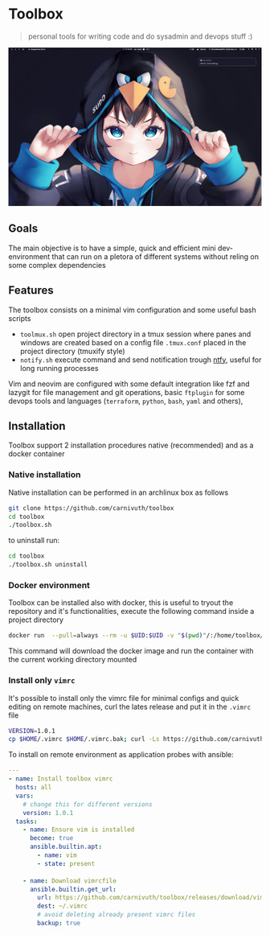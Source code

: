 # Toolbox

> personal tools for writing code and do sysadmin and devops stuff :)

![](./demo.gif)

## Goals

The main objective is to have a simple, quick and efficient mini dev-environment that can run on a pletora of different systems without reling on some complex dependencies

## Features

The toolbox consists on a minimal vim configuration and some useful bash scripts

- `toolmux.sh` open project directory in a tmux session where panes and windows are created based on a config file `.tmux.conf` placed in the project directory (tmuxify style)
- `notify.sh` execute command and send notification trough [ntfy](https://ntfy.sh/), useful for long running processes

Vim and neovim are configured with some default integration like fzf and lazygit for file management and git operations, basic `ftplugin` for some devops tools and languages (`terraform`, `python`, `bash`, `yaml` and others),

## Installation

Toolbox support 2 installation procedures native (recommended) and as a docker container

### Native installation

Native installation can be performed in an archlinux box as follows

```bash
git clone https://github.com/carnivuth/toolbox
cd toolbox
./toolbox.sh
```

to uninstall run:

```bash
cd toolbox
./toolbox.sh uninstall
```

### Docker environment

Toolbox can be installed also with docker, this is useful to tryout the repository and it's functionalities, execute the following command inside a project directory

```bash
docker run  --pull=always --rm -u $UID:$UID -v "$(pwd)"/:/home/toolbox/"$(basename "$(pwd)")" --name toolbox -it carnivuth/toolbox bash
```

This command will download the docker image and run the container with the current working directory mounted

### Install only `vimrc`

It's possible to install only the vimrc file for minimal configs and quick editing on remote machines, curl the lates release and put it in the `.vimrc` file

```bash
VERSION=1.0.1
cp $HOME/.vimrc $HOME/.vimrc.bak; curl -Ls https://github.com/carnivuth/toolbox/releases/download/vimrc-v$VERSION/vimrc > $HOME/.vimrc
```

To install on remote environment as application probes with ansible:

```yaml
---
- name: Install toolbox vimrc
  hosts: all
  vars:
    # change this for different versions
    version: 1.0.1
  tasks:
    - name: Ensure vim is installed
      become: true
      ansible.builtin.apt:
        - name: vim
        - state: present

    - name: Download vimrcfile
      ansible.builtin.get_url:
        url: https://github.com/carnivuth/toolbox/releases/download/vimrc-v{{ version }}/vimrc
        dest: ~/.vimrc
        # avoid deleting already present vimrc files
        backup: true
```
